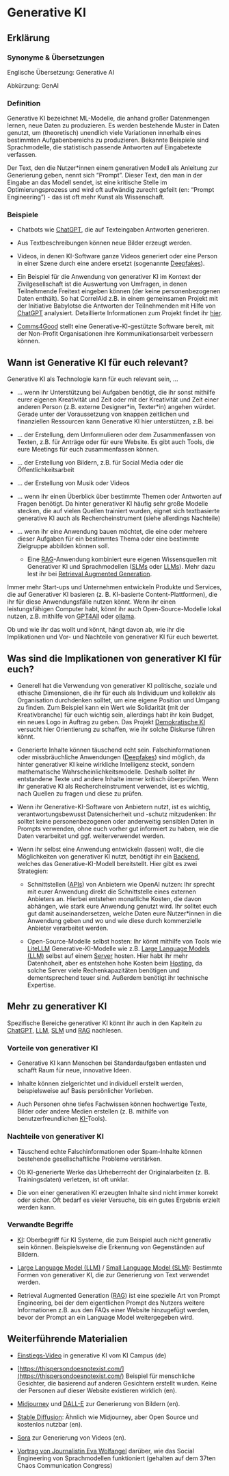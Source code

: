 # Generative KI
## Erklärung

### Synonyme & Übersetzungen

Englische Übersetzung: Generative AI

Abkürzung: GenAI

### Definition

Generative KI bezeichnet ML-Modelle, die anhand großer Datenmengen lernen, neue Daten zu produzieren. Es werden bestehende Muster in Daten genutzt, um (theoretisch) unendlich viele Variationen innerhalb eines bestimmten Aufgabenbereichs zu produzieren. Bekannte Beispiele sind Sprachmodelle, die statistisch passende Antworten auf Eingabetexte verfassen.

Der Text, den die Nutzer\*innen einem generativen Modell als Anleitung zur Generierung geben, nennt sich “Prompt”. Dieser Text, den man in der Eingabe an das Modell sendet, ist eine kritische Stelle im Optimierungsprozess und wird oft aufwändig zurecht gefeilt (en: “Prompt Engineering”) - das ist oft mehr Kunst als Wissenschaft.

### Beispiele

- Chatbots wie [ChatGPT,](https://example.org/chatgpt) die auf Texteingaben Antworten generieren.

- Aus Textbeschreibungen können neue Bilder erzeugt werden.

- Videos, in denen KI-Software ganze Videos generiert oder eine Person in einer Szene durch eine andere ersetzt (sogenannte [Deepfakes](https://www.bsi.bund.de/DE/Themen/Unternehmen-und-Organisationen/Informationen-und-Empfehlungen/Kuenstliche-Intelligenz/Deepfakes/deepfakes_node.html)).

- Ein Beispiel für die Anwendung von generativer KI im Kontext der Zivilgesellschaft ist die Auswertung von Umfragen, in denen Teilnehmende Freitext eingeben können (der keine personenbezogenen Daten enthält). So hat CorrelAid z.B. in einem gemeinsamen Projekt mit der Initiative Babylotse die Antworten der Teilnehmenden mit Hilfe von [ChatGPT](https://civic-data.de/selbstlernmaterial/#chatgpt) analysiert. Detaillierte Informationen zum Projekt findet ihr [hier](https://www.correlaid.org/daten-nutzen/projektdatenbank/2024-06-BAB/).

- [Comms4Good](https://comms4good.de/) stellt eine Generative-KI-gestützte Software bereit, mit der Non-Profit Organisationen ihre Kommunikationsarbeit verbessern können.

## Wann ist Generative KI für euch relevant? 

Generative KI als Technologie kann für euch relevant sein, …

- … wenn ihr Unterstützung bei Aufgaben benötigt, die ihr sonst mithilfe eurer eigenen Kreativität und Zeit oder mit der Kreativität und Zeit einer anderen Person (z.B. externe Designer\*in, Texter\*in) angehen würdet. Gerade unter der Voraussetzung von knappen zeitlichen und finanziellen Ressourcen kann Generative KI hier unterstützen, z.B. bei

- … der Erstellung, dem Umformulieren oder dem Zusammenfassen von Texten, z.B. für Anträge oder für eure Website. Es gibt auch Tools, die eure Meetings für euch zusammenfassen können.

- … der Erstellung von Bildern, z.B. für Social Media oder die Öffentlichkeitsarbeit

- … der Erstellung von Musik oder Videos

- … wenn ihr einen Überblick über bestimmte Themen oder Antworten auf Fragen benötigt. Da hinter generativer KI häufig sehr große Modelle stecken, die auf vielen Quellen trainiert wurden, eignet sich textbasierte generative KI auch als Rechercheinstrument (siehe allerdings Nachteile)

- … wenn ihr eine Anwendung bauen möchtet, die eine oder mehrere dieser Aufgaben für ein bestimmtes Thema oder eine bestimmte Zielgruppe abbilden können soll.

  - Eine [RAG](https://civic-data.de/selbstlernmaterial/#rag)-Anwendung kombiniert eure eigenen Wissensquellen mit Generativer KI und Sprachmodellen ([SLMs](https://civic-data.de/selbstlernmaterial/#slm) oder [LLMs](https://civic-data.de/selbstlernmaterial/#llm)). Mehr dazu lest ihr bei [Retrieval Augmented Generation](https://civic-data.de/selbstlernmaterial/#rag).

Immer mehr Start-ups und Unternehmen entwickeln Produkte und Services, die auf Generativer KI basieren (z. B. KI-basierte Content-Plattformen), die ihr für diese Anwendungsfälle nutzen könnt. Wenn ihr einen leistungsfähigen Computer habt, könnt ihr auch Open-Source-Modelle lokal nutzen, z.B. mithilfe von [GPT4All](https://www.nomic.ai/gpt4all) oder [ollama](https://ollama.com/).

Ob und wie ihr das wollt und könnt, hängt davon ab, wie ihr die Implikationen und Vor- und Nachteile von generativer KI für euch bewertet.

## Was sind die Implikationen von generativer KI für euch? 

- Generell hat die Verwendung von generativer KI politische, soziale und ethische Dimensionen, die ihr für euch als Individuum und kollektiv als Organisation durchdenken solltet, um eine eigene Position und Umgang zu finden. Zum Beispiel kann ein Wert wie Solidarität (mit der Kreativbranche) für euch wichtig sein, allerdings habt ihr kein Budget, ein neues Logo in Auftrag zu geben. Das Projekt [Demokratische KI](https://demokratische-ki.de/) versucht hier Orientierung zu schaffen, wie ihr solche Diskurse führen könnt.

- Generierte Inhalte können täuschend echt sein. Falschinformationen oder missbräuchliche Anwendungen ([Deepfakes](https://www.bsi.bund.de/DE/Themen/Unternehmen-und-Organisationen/Informationen-und-Empfehlungen/Kuenstliche-Intelligenz/Deepfakes/deepfakes_node.html)) sind möglich, da hinter generativer KI keine wirkliche Intelligenz steckt, sondern mathematische Wahrscheinlichkeitsmodelle. Deshalb solltet ihr entstandene Texte und andere Inhalte immer kritisch überprüfen. Wenn ihr generative KI als Rechercheinstrument verwendet, ist es wichtig, nach Quellen zu fragen und diese zu prüfen.

- Wenn ihr Generative-KI-Software von Anbietern nutzt, ist es wichtig, verantwortungsbewusst Datensicherheit und -schutz mitzudenken: Ihr solltet keine personenbezogenen oder anderweitig sensiblen Daten in Prompts verwenden, ohne euch vorher gut informiert zu haben, wie die Daten verarbeitet und ggf. weiterverwendet werden.

- Wenn ihr selbst eine Anwendung entwickeln (lassen) wollt, die die Möglichkeiten von generativer KI nutzt, benötigt ihr ein [Backend](https://civic-data.de/selbstlernmaterial/#frontend-backend), welches das Generative-KI-Modell bereitstellt. Hier gibt es zwei Strategien:

  - Schnittstellen ([APIs](https://civic-data.de/selbstlernmaterial/#api)) von Anbietern wie OpenAI nutzen: Ihr sprecht mit eurer Anwendung direkt die Schnittstelle eines externen Anbieters an. Hierbei entstehen monatliche Kosten, die davon abhängen, wie stark eure Anwendung genutzt wird. Ihr solltet euch gut damit auseinandersetzen, welche Daten eure Nutzer\*innen in die Anwendung geben und wo und wie diese durch kommerzielle Anbieter verarbeitet werden.

  - Open-Source-Modelle selbst hosten: Ihr könnt mithilfe von Tools wie [LiteLLM](https://www.litellm.ai/) Generative-KI-Modelle wie z.B. [Large Language Models (LLM)](https://civic-data.de/selbstlernmaterial/#llm) selbst auf einem [Server](https://civic-data.de/selbstlernmaterial/#server) hosten. Hier habt ihr mehr Datenhoheit, aber es entstehen hohe Kosten beim [Hosting](https://civic-data.de/selbstlernmaterial/#hosting), da solche Server viele Rechenkapazitäten benötigen und dementsprechend teuer sind. Außerdem benötigt ihr technische Expertise.

## Mehr zu generativer KI

Spezifische Bereiche generativer KI könnt ihr auch in den Kapiteln zu [ChatGPT](https://civic-data.de/selbstlernmaterial/#chatgpt), [LLM](https://civic-data.de/selbstlernmaterial/#llm), [SLM](https://civic-data.de/selbstlernmaterial/#slm) und [RAG](https://civic-data.de/selbstlernmaterial/#rag) nachlesen.

### Vorteile von generativer KI

- Generative KI kann Menschen bei Standardaufgaben entlasten und schafft Raum für neue, innovative Ideen.

- Inhalte können zielgerichtet und individuell erstellt werden, beispielsweise auf Basis persönlicher Vorlieben.

- Auch Personen ohne tiefes Fachwissen können hochwertige Texte, Bilder oder andere Medien erstellen (z. B. mithilfe von benutzerfreundlichen [KI-](https://civic-data.de/selbstlernmaterial/#ki)Tools).

### Nachteile von generativer KI

- Täuschend echte Falschinformationen oder Spam-Inhalte können bestehende gesellschaftliche Probleme verstärken.

- Ob KI-generierte Werke das Urheberrecht der Originalarbeiten (z. B. Trainingsdaten) verletzen, ist oft unklar.

- Die von einer generativen KI erzeugten Inhalte sind nicht immer korrekt oder sicher. Oft bedarf es vieler Versuche, bis ein gutes Ergebnis erzielt werden kann.

### Verwandte Begriffe

- [KI](https://civic-data.de/selbstlernmaterial/#ki): Oberbegriff für KI Systeme, die zum Beispiel auch nicht generativ sein können. Beispielsweise die Erkennung von Gegenständen auf Bildern.

- [Large Language Model (LLM)](https://example.org/llm) / [Small Language Model (SLM)](https://example.org/slm): Bestimmte Formen von generativer KI, die zur Generierung von Text verwendet werden.

- Retrieval Augmented Generation ([RAG](https://civic-data.de/selbstlernmaterial/#rag)) ist eine spezielle Art von Prompt Engineering, bei der dem eigentlichen Prompt des Nutzers weitere Informationen z.B. aus den FAQs einer Website hinzugefügt werden, bevor der Prompt an ein Language Model weitergegeben wird.

## Weiterführende Materialien

- [Einstiegs-Video](https://ki-campus.org/videos/generativeki) in generative KI vom KI Campus (de)

- [https://thispersondoesnotexist.com/](https://thispersondoesnotexist.com/) Beispiel für menschliche Gesichter, die basierend auf anderen Gesichtern erstellt wurden. Keine der Personen auf dieser Website existieren wirklich (en).

- [Midjourney](https://www.midjourney.com/home) und [DALL-E](https://openai.com/index/dall-e-3/) zur Generierung von Bildern (en).

- [Stable Diffusion](https://stablediffusionweb.com/): Ähnlich wie Midjourney, aber Open Source und kostenlos nutzbar (en).

- [Sora](https://openai.com/sora/) zur Generierung von Videos (en).

- [Vortrag von Journalistin Eva Wolfangel](https://media.ccc.de/v/37c3-12008-unsere_worte_sind_unsere_waffen) darüber, wie das Social Engineering von Sprachmodellen funktioniert (gehalten auf dem 37ten Chaos Communication Congress)

